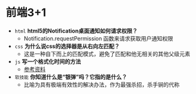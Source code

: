 # 前端3+1
- `html` **html5的Notification桌面通知如何请求权限？**
    - Notification.requestPermission 函数来请求获取用户通知权限
- `css` **为什么说css的选择器是从右向左匹配？**
    - 这是一种自下而上的匹配模式，避免了匹配和他无相关的其他父级元素
- `js` **写一个格式化时间的方法**
    - [参考资料](https://blog.csdn.net/settingSun66/article/details/53064019?utm_source=blogxgwz2)
- `软技能` **你知道什么是“银弹”吗？它指的是什么？**
    - 比喻为具有极端有效性的解决办法，作为最强杀招，杀手锏的代称